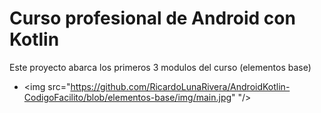 # Curso profesional de Android con Kotlin

Este proyecto abarca los primeros 3 modulos del curso (elementos base)


 - <img src="https://github.com/RicardoLunaRivera/AndroidKotlin-CodigoFacilito/blob/elementos-base/img/main.jpg" "/> 

